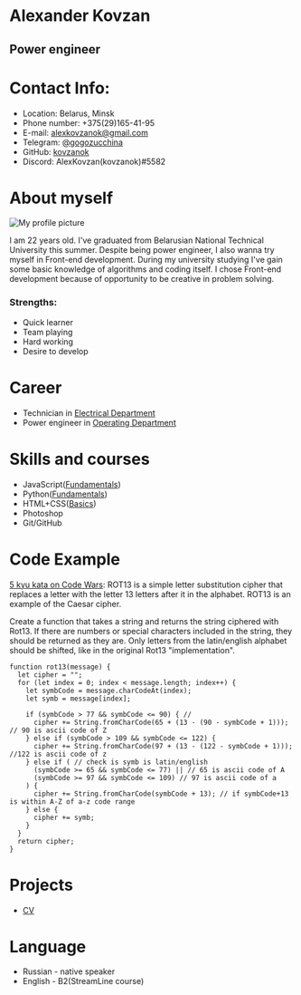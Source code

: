 # Alexander Kovzan
## Power engineer
# Contact Info:
* Location: Belarus, Minsk
* Phone number: +375(29)165-41-95
* E-mail: alexkovzanok@gmail.com
* Telegram: [@gogozucchina](https://t.me/gogozucchina)
* GitHub: [kovzanok](https://github.com/kovzanok)
* Discord: AlexKovzan(kovzanok)#5582
# About myself
![My profile picture](../rsschool-cv/profile_pic.jpg)

I am 22 years old. I've graduated from Belarusian National Technical University this summer. Despite being power engineer, I also wanna try myself in Front-end development. During my university studying I've gain some basic knowledge of algorithms and coding itself. I chose Front-end development because of opportunity to be creative in problem solving.
### Strengths:
* Quick learner
* Team playing
* Hard working
* Desire to develop
# Career
* Technician in [Electrical Department](https://eneca.by/)
* Power engineer in [Operating Department](https://web.minskenergo.by/filialy/minskie-elektricheskie-seti/) 
# Skills and courses
* JavaScript([Fundamentals](https://learn.javascript.ru/))
* Python([Fundamentals](https://stepik.org/course/63085/promo))
* HTML+CSS([Basics](https://stepik.org/course/38218/info))
* Photoshop
* Git/GitHub
# Code Example
[5 kyu kata on Code Wars](https://www.codewars.com/kata/530e15517bc88ac656000716):
ROT13 is a simple letter substitution cipher that replaces a letter with the letter 13 letters after it in the alphabet. ROT13 is an example of the Caesar cipher.

Create a function that takes a string and returns the string ciphered with Rot13. If there are numbers or special characters included in the string, they should be returned as they are. Only letters from the latin/english alphabet should be shifted, like in the original Rot13 "implementation".

```
function rot13(message) {
  let cipher = "";
  for (let index = 0; index < message.length; index++) {
    let symbCode = message.charCodeAt(index);
    let symb = message[index];

    if (symbCode > 77 && symbCode <= 90) { // 
      cipher += String.fromCharCode(65 + (13 - (90 - symbCode + 1))); // 90 is ascii code of Z
    } else if (symbCode > 109 && symbCode <= 122) {
      cipher += String.fromCharCode(97 + (13 - (122 - symbCode + 1))); //122 is ascii code of z
    } else if ( // check is symb is latin/english
      (symbCode >= 65 && symbCode <= 77) || // 65 is ascii code of A
      (symbCode >= 97 && symbCode <= 109) // 97 is ascii code of a
    ) {
      cipher += String.fromCharCode(symbCode + 13); // if symbCode+13 is within A-Z of a-z code range
    } else {
      cipher += symb;
    }
  }
  return cipher;
}
```

# Projects
* [CV](https://kovzanok.github.io/rsschool-cv/cv)
# Language
* Russian - native speaker
* English - B2(StreamLine course)

